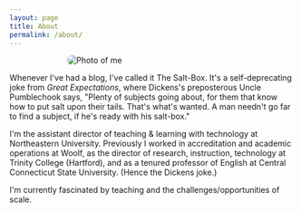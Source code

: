 ```yaml
---
layout: page
title: About
permalink: /about/
---
```


<img src="{{ site.baseurl }}/assets/me.jpg" alt="Photo of me" style="max-width: 300px; border-radius: 8px; display: block; margin: 0 auto 1em auto;" />


Whenever I've had a blog, I've called it The Salt-Box. It's a self-deprecating joke from <em>Great Expectations</em>, where Dickens's preposterous Uncle Pumblechook says, "Plenty of subjects going about, for them that know how to put salt upon their tails. That's what's wanted. A man needn't go far to find a subject, if he's ready with his salt-box." 

I'm the assistant director of teaching & learning with technology at Northeastern University. Previously I worked in accreditation and academic operations at Woolf, as the director of research, instruction, technology at Trinity College (Hartford), and as a tenured professor of English at Central Connecticut State University. (Hence the Dickens joke.)

I'm currently fascinated by teaching and the challenges/opportunities of scale.
